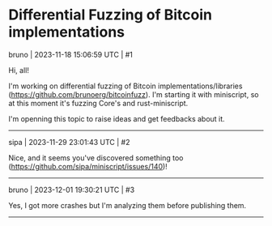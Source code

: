 # Differential Fuzzing of Bitcoin implementations

bruno | 2023-11-18 15:06:59 UTC | #1

Hi, all! 

I'm working on differential fuzzing of Bitcoin implementations/libraries (https://github.com/brunoerg/bitcoinfuzz). I'm starting it with miniscript, so at this moment it's fuzzing Core's and rust-miniscript. 

I'm openning this topic to raise ideas and get feedbacks about it.

-------------------------

sipa | 2023-11-29 23:01:43 UTC | #2

Nice, and it seems you've discovered something too (https://github.com/sipa/miniscript/issues/140)!

-------------------------

bruno | 2023-12-01 19:30:21 UTC | #3

Yes, I got more crashes but I'm analyzing them before publishing them.

-------------------------

